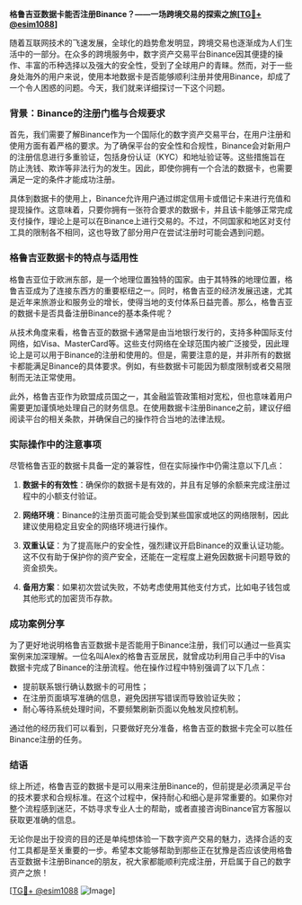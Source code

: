 **格鲁吉亚数据卡能否注册Binance？——一场跨境交易的探索之旅[[TG💪+ @esim1088](https://t.me/s/esim1088)]**

随着互联网技术的飞速发展，全球化的趋势愈发明显，跨境交易也逐渐成为人们生活中的一部分。在众多的跨境服务中，数字资产交易平台Binance因其便捷的操作、丰富的币种选择以及强大的安全性，受到了全球用户的青睐。然而，对于一些身处海外的用户来说，使用本地数据卡是否能够顺利注册并使用Binance，却成了一个令人困惑的问题。今天，我们就来详细探讨一下这个问题。

### 背景：Binance的注册门槛与合规要求

首先，我们需要了解Binance作为一个国际化的数字资产交易平台，在用户注册和使用方面有着严格的要求。为了确保平台的安全性和合规性，Binance会对新用户的注册信息进行多重验证，包括身份认证（KYC）和地址验证等。这些措施旨在防止洗钱、欺诈等非法行为的发生。因此，即使你拥有一个合法的数据卡，也需要满足一定的条件才能成功注册。

具体到数据卡的使用上，Binance允许用户通过绑定信用卡或借记卡来进行充值和提现操作。这意味着，只要你拥有一张符合要求的数据卡，并且该卡能够正常完成支付操作，理论上是可以在Binance上进行交易的。不过，不同国家和地区对支付工具的限制各不相同，这也导致了部分用户在尝试注册时可能会遇到问题。

### 格鲁吉亚数据卡的特点与适用性

格鲁吉亚位于欧洲东部，是一个地理位置独特的国家。由于其特殊的地理位置，格鲁吉亚成为了连接东西方的重要枢纽之一。同时，格鲁吉亚的经济发展迅速，尤其是近年来旅游业和服务业的增长，使得当地的支付体系日益完善。那么，格鲁吉亚的数据卡是否具备注册Binance的基本条件呢？

从技术角度来看，格鲁吉亚的数据卡通常是由当地银行发行的，支持多种国际支付网络，如Visa、MasterCard等。这些支付网络在全球范围内被广泛接受，因此理论上是可以用于Binance的注册和使用的。但是，需要注意的是，并非所有的数据卡都能满足Binance的具体要求。例如，有些数据卡可能因为额度限制或者交易限制而无法正常使用。

此外，格鲁吉亚作为欧盟成员国之一，其金融监管政策相对宽松，但也意味着用户需要更加谨慎地处理自己的财务信息。在使用数据卡注册Binance之前，建议仔细阅读平台的相关条款，并确保自己的操作符合当地的法律法规。

### 实际操作中的注意事项

尽管格鲁吉亚的数据卡具备一定的兼容性，但在实际操作中仍需注意以下几点：

1. **数据卡的有效性**：确保你的数据卡是有效的，并且有足够的余额来完成注册过程中的小额支付验证。
   
2. **网络环境**：Binance的注册页面可能会受到某些国家或地区的网络限制，因此建议使用稳定且安全的网络环境进行操作。

3. **双重认证**：为了提高账户的安全性，强烈建议开启Binance的双重认证功能。这不仅有助于保护你的资产安全，还能在一定程度上避免因数据卡问题导致的资金损失。

4. **备用方案**：如果初次尝试失败，不妨考虑使用其他支付方式，比如电子钱包或其他形式的加密货币存款。

### 成功案例分享

为了更好地说明格鲁吉亚数据卡是否能用于Binance注册，我们可以通过一些真实案例来加深理解。一位名叫Alex的格鲁吉亚居民，就曾成功利用自己手中的Visa数据卡完成了Binance的注册流程。他在操作过程中特别强调了以下几点：

- 提前联系银行确认数据卡的可用性；
- 在注册页面填写准确的信息，避免因拼写错误而导致验证失败；
- 耐心等待系统处理时间，不要频繁刷新页面以免触发风控机制。

通过他的经历我们可以看到，只要做好充分准备，格鲁吉亚的数据卡完全可以胜任Binance注册的任务。

### 结语

综上所述，格鲁吉亚的数据卡是可以用来注册Binance的，但前提是必须满足平台的技术要求和合规标准。在这个过程中，保持耐心和细心是非常重要的。如果你对整个流程感到迷茫，不妨寻求专业人士的帮助，或者直接咨询Binance官方客服以获取更准确的信息。

无论你是出于投资的目的还是单纯想体验一下数字资产交易的魅力，选择合适的支付工具都是至关重要的一步。希望本文能够帮助到那些正在犹豫是否应该使用格鲁吉亚数据卡注册Binance的朋友，祝大家都能顺利完成注册，开启属于自己的数字资产之旅！

[[TG💪+ @esim1088](https://t.me/s/esim1088) ![Image](https://i.postimg.cc/4NQfJmqS/Snipaste-2025-05-13-00-14-12.png)]